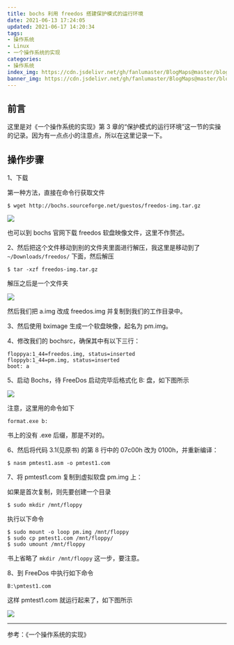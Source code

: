 ```yaml
---
title: bochs 利用 freedos 搭建保护模式的运行环境
date: 2021-06-13 17:24:05
updated: 2021-06-17 14:20:34
tags:
- 操作系统
- Linux
- 一个操作系统的实现
categories:
- 操作系统
index_img: https://cdn.jsdelivr.net/gh/fanlumaster/BlogMaps@master/blogs/pictures/20210613175650.png
banner_img: https://cdn.jsdelivr.net/gh/fanlumaster/BlogMaps@master/blogs/pictures/20210613175650.png
---
```


## 前言

这里是对《一个操作系统的实现》第 3 章的“保护模式的运行环境”这一节的实操的记录。因为有一点点小的注意点，所以在这里记录一下。

## 操作步骤

1、下载

第一种方法，直接在命令行获取文件

```shell
$ wget http://bochs.sourceforge.net/guestos/freedos-img.tar.gz
```

![](https://cdn.jsdelivr.net/gh/fanlumaster/BlogMaps@master/blogs/pictures/20210613172921.png)

也可以到 bochs 官网下载 freedos 软盘映像文件，这里不作赘述。

2、然后把这个文件移动到别的文件夹里面进行解压，我这里是移动到了 `~/Downloads/freedos/` 下面，然后解压

```shell
$ tar -xzf freedos-img.tar.gz
```

解压之后是一个文件夹

![](https://cdn.jsdelivr.net/gh/fanlumaster/BlogMaps@master/blogs/pictures/20210613173424.png)

然后我们把 a.img 改成 freedos.img 并复制到我们的工作目录中。

3、然后使用 bximage 生成一个软盘映像，起名为 pm.img。

4、修改我们的 bochsrc，确保其中有以下三行：

```
floppya:1_44=freedos.img, status=inserted
floppyb:1_44=pm.img, status=inserted
boot: a
```

5、启动 Bochs，待 FreeDos 启动完毕后格式化 B: 盘，如下图所示

![](https://cdn.jsdelivr.net/gh/fanlumaster/BlogMaps@master/blogs/pictures/20210613174335.png)

注意，这里用的命令如下

```
format.exe b:
```

书上的没有 .exe 后缀，那是不对的。

6、然后将代码 3.1(见原书) 的第 8 行中的 07c00h 改为 0100h，并重新编译：

```shell
$ nasm pmtest1.asm -o pmtest1.com
```

7、将 pmtest1.com 复制到虚拟软盘 pm.img 上：

如果是首次复制，则先要创建一个目录

```shell
$ sudo mkdir /mnt/floppy
```

执行以下命令

```shell
$ sudo mount -o loop pm.img /mnt/floppy
$ sudo cp pmtest1.com /mnt/floppy/
$ sudo umount /mnt/floppy
```

书上省略了 `mkdir /mnt/floppy` 这一步，要注意。

8、到 FreeDos 中执行如下命令

```
B:\pmtest1.com
```

这样 pmtest1.com 就运行起来了，如下图所示

![](https://cdn.jsdelivr.net/gh/fanlumaster/BlogMaps@master/blogs/pictures/20210613175153.png)

---

参考：《一个操作系统的实现》